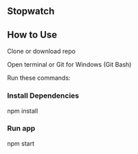 ## Stopwatch

## How to Use

Clone or download repo

Open terminal or Git for Windows (Git Bash)

Run these commands:

### Install Dependencies
npm install
### Run app
npm start

